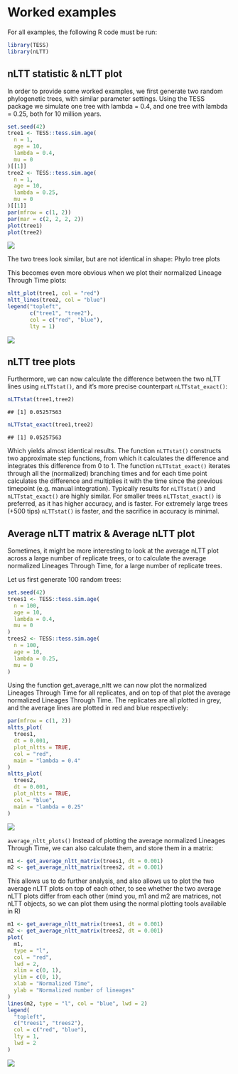Worked examples
================

For all examples, the following R code must be run:

``` r
library(TESS)
library(nLTT)
```

## nLTT statistic & nLTT plot

In order to provide some worked examples, we first generate two random
phylogenetic trees, with similar parameter settings. Using the TESS
package we simulate one tree with lambda = 0.4, and one tree with lambda
= 0.25, both for 10 million years.

``` r
set.seed(42)
tree1 <- TESS::tess.sim.age(
  n = 1,
  age = 10,
  lambda = 0.4,
  mu = 0
)[[1]]
tree2 <- TESS::tess.sim.age(
  n = 1,
  age = 10,
  lambda = 0.25,
  mu = 0
)[[1]]
par(mfrow = c(1, 2))
par(mar = c(2, 2, 2, 2))
plot(tree1)
plot(tree2)
```

![](Worked-examples_files/figure-gfm/unnamed-chunk-2-1.png)<!-- -->

The two trees look similar, but are not identical in shape: Phylo tree
plots

This becomes even more obvious when we plot their normalized Lineage
Through Time plots:

``` r
nltt_plot(tree1, col = "red")
nltt_lines(tree2, col = "blue")
legend("topleft",
       c("tree1", "tree2"),
       col = c("red", "blue"),
       lty = 1)
```

![](Worked-examples_files/figure-gfm/unnamed-chunk-3-1.png)<!-- -->

## nLTT tree plots

Furthermore, we can now calculate the difference between the two nLTT
lines using `nLTTstat()`, and it’s more precise counterpart
`nLTTstat_exact()`:

``` r
nLTTstat(tree1,tree2)
```

    ## [1] 0.05257563

``` r
nLTTstat_exact(tree1,tree2)
```

    ## [1] 0.05257563

Which yields almost identical results. The function `nLTTstat()`
constructs two approximate step functions, from which it calculates the
difference and integrates this difference from 0 to 1. The function
`nLTTstat_exact()` iterates through all the (normalized) branching times
and for each time point calculates the difference and multiplies it with
the time since the previous timepoint (e.g. manual integration).
Typically results for `nLTTstat()` and `nLTTstat_exact()` are highly
similar. For smaller trees `nLTTstat_exact()` is preferred, as it has
higher accuracy, and is faster. For extremely large trees (+500 tips)
`nLTTstat()` is faster, and the sacrifice in accuracy is minimal.

## Average nLTT matrix & Average nLTT plot

Sometimes, it might be more interesting to look at the average nLTT plot
across a large number of replicate trees, or to calculate the average
normalized Lineages Through Time, for a large number of replicate trees.

Let us first generate 100 random trees:

``` r
set.seed(42)
trees1 <- TESS::tess.sim.age(
  n = 100,
  age = 10,
  lambda = 0.4,
  mu = 0
)
trees2 <- TESS::tess.sim.age(
  n = 100,
  age = 10,
  lambda = 0.25,
  mu = 0
)
```

Using the function get\_average\_nltt we can now plot the normalized
Lineages Through Time for all replicates, and on top of that plot the
average normalized Lineages Through Time. The replicates are all plotted
in grey, and the average lines are plotted in red and blue respectively:

``` r
par(mfrow = c(1, 2))
nltts_plot(
  trees1,
  dt = 0.001,
  plot_nltts = TRUE,
  col = "red",
  main = "lambda = 0.4"
)
nltts_plot(
  trees2,
  dt = 0.001,
  plot_nltts = TRUE,
  col = "blue",
  main = "lambda = 0.25"
)
```

![](Worked-examples_files/figure-gfm/unnamed-chunk-6-1.png)<!-- -->

`average_nltt_plots()` Instead of plotting the average normalized
Lineages Through Time, we can also calculate them, and store them in a
matrix:

``` r
m1 <- get_average_nltt_matrix(trees1, dt = 0.001)
m2 <- get_average_nltt_matrix(trees2, dt = 0.001)
```

This allows us to do further analysis, and also allows us to plot the
two average nLTT plots on top of each other, to see whether the two
average nLTT plots differ from each other (mind you, m1 and m2 are
matrices, not nLTT objects, so we can plot them using the normal
plotting tools available in R)

``` r
m1 <- get_average_nltt_matrix(trees1, dt = 0.001)
m2 <- get_average_nltt_matrix(trees2, dt = 0.001)
plot(
  m1,
  type = "l",
  col = "red",
  lwd = 2,
  xlim = c(0, 1),
  ylim = c(0, 1),
  xlab = "Normalized Time",
  ylab = "Normalized number of lineages"
)
lines(m2, type = "l", col = "blue", lwd = 2)
legend(
  "topleft",
  c("trees1", "trees2"),
  col = c("red", "blue"),
  lty = 1,
  lwd = 2
)
```

![](Worked-examples_files/figure-gfm/unnamed-chunk-8-1.png)<!-- -->
